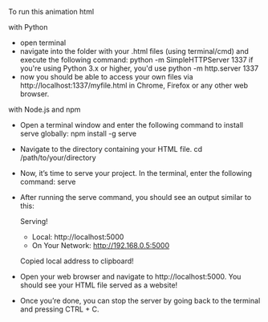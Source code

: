 To run this animation html

with Python
- open terminal
- navigate into the folder with your .html files
  (using terminal/cmd) and execute the following command: python -m SimpleHTTPServer 1337
  if you're using Python 3.x or higher, you'd use python -m http.server 1337
- now you should be able to access your own files via http://localhost:1337/myfile.html in Chrome, Firefox or any other web browser.

with Node.js and npm

- Open a terminal window and enter the following command to install serve globally:
  npm install -g serve
- Navigate to the directory containing your HTML file.
  cd /path/to/your/directory
- Now, it’s time to serve your project. In the terminal, enter the following command:
  serve
- After running the serve command, you should see an output similar to this:

   
                                              
     Serving!                                 
                                              
     - Local:            http://localhost:5000
     - On Your Network:  http://192.168.0.5:5000
                                              
     Copied local address to clipboard!       
   

- Open your web browser and navigate to http://localhost:5000. You should see your HTML file served as a website!
- Once you’re done, you can stop the server by going back to the terminal and pressing CTRL + C.
